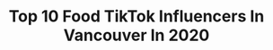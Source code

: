 ---
title: Top 10 Food TikTok Influencers In Vancouver In 2020
description: >-
  Find top food TikTok influencers in Vancouver in 2020. Most popular hashtags: #food #greenscreen #foodie #canada.
platform: TikTok
profiles:
  - username: "_johnlouiseclipse"
    fullname: >-
      Jleclipse
    location: "Canada"
    followers: 35027
    engagement: 1508
    commentsToLikes: 0.076640
    id: ck961z99uom9p0j78fayqb88z
    verified: false
    hashtags: "#godsplan, #tiktok, #work, #bedroomcheck"
  - username: "chinesenaturalhealing"
    fullname: >-
      Aunty Anly 🖐
    location: "Canada"
    followers: 95727
    engagement: 435
    commentsToLikes: 0.040144
    id: ckajk9wtzp9lq0i78zm2o1vvq
    verified: false
    hashtags: "#noodles, #hello, #happycamper, #cute"
  - username: "familiaaw"
    fullname: >-
      Familia aw 🤗🤗🤗🤗
    location: "Canada"
    followers: 39003
    engagement: 1546
    commentsToLikes: 0.019762
    id: ck9215le6gxzg0j7852tdli9s
    verified: false
    hashtags: "#ottawa, #toddler, #filter, #somethingnew"
  - username: "davidfromvancouver"
    fullname: >-
      David Orr
    location: "Canada"
    followers: 73935
    engagement: 829
    commentsToLikes: 0.042557
    id: ck80ob06lgh4o0j787aboqthb
    verified: false
    hashtags: "#pizza, #noattention, #duet, #musiclover"
  - username: "freshdailyca"
    fullname: >-
      Freshdaily
    location: "Canada"
    followers: 14454
    engagement: 1557
    commentsToLikes: 0.023278
    id: ck9f9jj9z70kg0j78behujol9
    verified: false
    hashtags: "#canadianlife, #american, #pets, #bakingrecipe"
  - username: "eurmaza"
    fullname: >-
      eric
    location: "Canada"
    followers: 3505
    engagement: 847
    commentsToLikes: 0.039484
    id: cka0vlfj8z2j20i783q24gqn6
    verified: false
    hashtags: "#greenscreen, #lemon, #love, #finishline"
  - username: "vancouverfoodie"
    fullname: >-
      Emma Choo
    location: "Canada"
    followers: 8821
    engagement: 811
    commentsToLikes: 0.031503
    id: ck92uz6qvod9q0j78n3f87osc
    verified: false
    hashtags: "#ramdon, #chinesefood, #thedrop, #grocerystore"
  - username: "mching15"
    fullname: >-
      Michelle Ching
    location: "Canada"
    followers: 5184
    engagement: 1516
    commentsToLikes: 0.033095
    id: ckace9xcdlwzk0i7801efq1b0
    verified: false
    hashtags: "#nextgirlfriend, #sandwich, #relationship, #flirting"
  - username: "amika_elise"
    fullname: >-
      Amika Morin
    location: "Canada"
    followers: 2891
    engagement: 1192
    commentsToLikes: 0.035796
    id: ckacr1ei13dqc0i78diopz53d
    verified: false
    hashtags: "#summer, #poseathome, #favoritesongs, #boujee"
  - username: "monasanghaa"
    fullname: >-
      monasangha
    location: "Canada"
    followers: 2059
    engagement: 494
    commentsToLikes: 0.015048
    id: ckacqmrg71fm50i78qklezgs9
    verified: false
    hashtags: "#amsterdam, #happyholi2020, #sangeetmakeup, #firstlook"
---